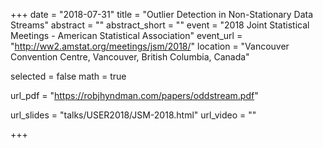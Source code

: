 +++
date = "2018-07-31"
title = "Outlier Detection in Non-Stationary Data Streams"
abstract = ""
abstract_short = ""
event = "2018 Joint Statistical Meetings - American Statistical Association"
event_url = "http://ww2.amstat.org/meetings/jsm/2018/"
location = "Vancouver Convention Centre, Vancouver, British Columbia, Canada"
  
  
selected = false
math = true
  
url_pdf = "https://robjhyndman.com/papers/oddstream.pdf"
  
url_slides = "talks/USER2018/JSM-2018.html"
url_video = ""
  
+++
    
    
    
    